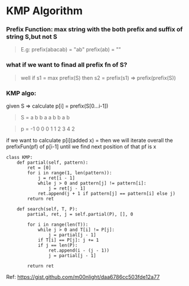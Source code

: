 # KMP Algorithm
### Prefix Function: max string with the both prefix and suffix of string S,but not S

> E.g:
> prefix(abacab) = "ab"
> prefix(ab) = ""

### what if we want to finad all prefix fn of S?

> well if s1 = max prefix(S)
  then s2 = prefix(s1) => prefix(prefix(S))

### KMP algo:

given S =>  calculate p[i] = prefix(S[0...i-1]) 

> S =    a  b  b a  a  b  b  a  b 
                                   
> p = -1  0  0  0  1  1  2  3  4  2 

if we want to calculate p[i](added x) = then we will iterate overall the prefixFun(pf) of p[i-1] until we find next position of that pf is x


```
class KMP:
    def partial(self, pattern):
        ret = [0]
        for i in range(1, len(pattern)):
            j = ret[i - 1]
            while j > 0 and pattern[j] != pattern[i]:
                j = ret[j - 1]
            ret.append(j + 1 if pattern[j] == pattern[i] else j)
        return ret

    def search(self, T, P):
        partial, ret, j = self.partial(P), [], 0
        
        for i in range(len(T)):
            while j > 0 and T[i] != P[j]:
                j = partial[j - 1]
            if T[i] == P[j]: j += 1
            if j == len(P): 
                ret.append(i - (j - 1))
                j = partial[j - 1]
            
        return ret
```
Ref: https://gist.github.com/m00nlight/daa6786cc503fde12a77